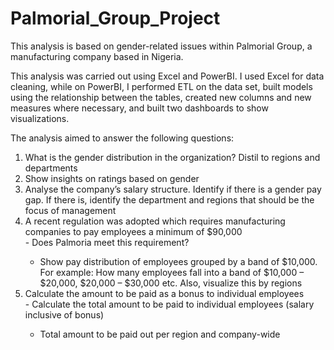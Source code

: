 # Palmorial_Group_Project
This analysis is based on gender-related issues within Palmorial Group, a manufacturing company based in Nigeria.

This analysis was carried out using Excel and PowerBI. I used Excel for data cleaning, while on PowerBI, I performed ETL on the data set, built models using the relationship between the tables, created new columns and new measures where necessary, and built two dashboards to show visualizations.

The analysis aimed to answer the following questions:

<ol>
   <li>What is the gender distribution in the organization? Distil to
regions and departments</li>
  <li>Show insights on ratings based on gender</li>
  <li>Analyse the company’s salary structure. Identify if there is a
gender pay gap. If there is, identify the department and
regions that should be the focus of management</li>
  <li>A recent regulation was adopted which requires
manufacturing companies to pay employees a minimum of
$90,000</li>
- Does Palmoria meet this requirement?
   
- Show pay distribution of employees grouped by a band of
$10,000. For example: How many employees fall into a band of
$10,000 – $20,000, $20,000 – $30,000 etc. Also, visualize this
by regions
<li> Calculate the amount to be paid as a bonus to individual
employees</li>
- Calculate the total amount to be paid to individual employees
(salary inclusive of bonus)
   
- Total amount to be paid out per region and company-wide

</ol>
